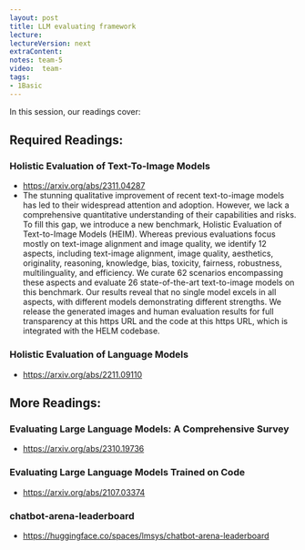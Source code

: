 ```yaml
---
layout: post
title: LLM evaluating framework
lecture: 
lectureVersion: next
extraContent: 
notes: team-5
video:  team-
tags:
- 1Basic
---
```


In this session, our readings cover: 



## Required Readings: 



### Holistic Evaluation of Text-To-Image Models
  + https://arxiv.org/abs/2311.04287
  + The stunning qualitative improvement of recent text-to-image models has led to their widespread attention and adoption. However, we lack a comprehensive quantitative understanding of their capabilities and risks. To fill this gap, we introduce a new benchmark, Holistic Evaluation of Text-to-Image Models (HEIM). Whereas previous evaluations focus mostly on text-image alignment and image quality, we identify 12 aspects, including text-image alignment, image quality, aesthetics, originality, reasoning, knowledge, bias, toxicity, fairness, robustness, multilinguality, and efficiency. We curate 62 scenarios encompassing these aspects and evaluate 26 state-of-the-art text-to-image models on this benchmark. Our results reveal that no single model excels in all aspects, with different models demonstrating different strengths. We release the generated images and human evaluation results for full transparency at this https URL and the code at this https URL, which is integrated with the HELM codebase.


### Holistic Evaluation of Language Models
  + https://arxiv.org/abs/2211.09110 


## More Readings: 


### Evaluating Large Language Models: A Comprehensive Survey
  + https://arxiv.org/abs/2310.19736


### Evaluating Large Language Models Trained on Code
  + https://arxiv.org/abs/2107.03374

### chatbot-arena-leaderboard
  + https://huggingface.co/spaces/lmsys/chatbot-arena-leaderboard


